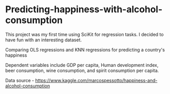 # Predicting-happiness-with-alcohol-consumption

This project was my first time using SciKit for regression tasks. I decided to have fun with an interesting dataset. 

Comparing OLS regressions and KNN regressions for predicting a country's happiness

Dependent variables include GDP per capita, Human development index, beer consumption, wine consumption, and spirit consumption per capita.

Data source - https://www.kaggle.com/marcospessotto/happiness-and-alcohol-consumption
